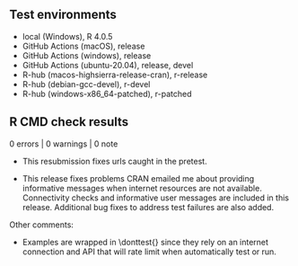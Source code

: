 ## Test environments

* local (Windows), R 4.0.5
* GitHub Actions (macOS), release
* GitHub Actions (windows), release
* GitHub Actions (ubuntu-20.04), release, devel
* R-hub (macos-highsierra-release-cran), r-release
* R-hub (debian-gcc-devel), r-devel
* R-hub (windows-x86_64-patched), r-patched

## R CMD check results

0 errors | 0 warnings | 0 note

* This resubmission fixes urls caught in the pretest.

* This release fixes problems CRAN emailed me about providing informative messages
  when internet resources are not available. Connectivity checks and informative
  user messages are included in this release. Additional bug fixes to address test
  failures are also added.

Other comments:

* Examples are wrapped in \donttest{} since they rely on an internet connection and API that will rate limit when automatically test or run.
